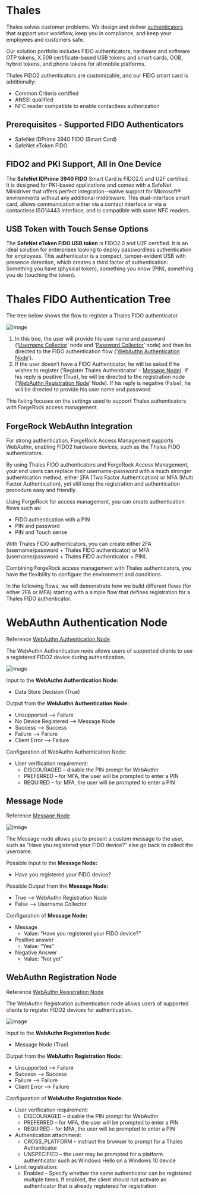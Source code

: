 # Thales
Thales solves customer problems. We design and deliver [authenticators](https://cpl.thalesgroup.com/access-management/authenticators) that support your workflow, keep you in compliance, and keep your employees and customers safe.

Our solution portfolio includes FIDO authenticators, hardware and software OTP tokens, X.509 certificate-based USB tokens and smart cards, OOB, hybrid tokens, and phone tokens for all mobile platforms. 

Thales FIDO2 authenticators are customizable, and our FIDO smart card is additionally:
- Common Criteria certified
- ANSSI qualified
- NFC reader compatible to enable contactless authorization

## Prerequisites - Supported FIDO Authenticators

- SafeNet IDPrime 3940 FIDO (Smart Card)
- SafeNet eToken FIDO

## FIDO2 and PKI Support, All in One Device
The **SafeNet IDPrime 3940 FIDO** Smart Card is FIDO2.0 and U2F certified. It is designed for PKI-based applications and comes with a SafeNet Minidriver that offers perfect integration--native support for Microsoft® environments without any additional middleware. This dual-interface smart card, allows communication either via a contact interface or via a contactless ISO14443 interface, and is compatible with some NFC readers.

## USB Token with Touch Sense Options

The **SafeNet eToken FIDO USB token** is FIDO2.0 and U2F certified. It is an ideal solution for enterprises looking to deploy passwordless authentication for employees. This authenticator is a compact, tamper-evident USB with presence detection, which creates a third factor of authentication: Something you have (physical token), something you know (PIN), something you do (touching the token).

# Thales FIDO Authentication Tree 
The tree below shows the flow to register a Thales FIDO authenticator

![image](https://user-images.githubusercontent.com/88729940/129358406-bd6f5122-d859-4a71-a9b3-8464da9410ac.png)

 
1.	In this tree, the user will provide his user name and password (‘[Username Collector](https://backstage.forgerock.com/docs/am/7.1/authentication-guide/auth-node-configuration-hints.html#auth-node-username-collector)’ node and ‘[Password Collector](https://backstage.forgerock.com/docs/am/7.1/authentication-guide/auth-node-configuration-hints.html#auth-node-password-collector)’ node) and then be directed to the FIDO authentication flow (‘[WebAuthn Authentication Node](https://backstage.forgerock.com/docs/am/7.1/authentication-guide/auth-node-configuration-hints.html#auth-node-webauthn-auth)’).
2.	If the user doesn’t have a FIDO Authenticator, he will be asked if he wishes to register (‘Register Thales Authenticator’ - [Message Node](https://backstage.forgerock.com/docs/am/7.1/authentication-guide/auth-node-configuration-hints.html#auth-node-message)). If his reply is positive (True), he will be directed to the registration node (‘[WebAuthn Registration Node](https://backstage.forgerock.com/docs/am/7.1/authentication-guide/auth-node-configuration-hints.html#auth-node-webauthn-registration)’ Node). If his reply is negative (False), he will be directed to provide his user name and password.

This listing focuses on the settings used to support Thales authenticators with ForgeRock access management.

## ForgeRock WebAuthn Integration

For strong authentication, ForgeRock Access Management supports WebAuthn, enabling FIDO2 hardware devices, such as the Thales FIDO authenticators. 

By using Thales FIDO authenticators and ForgeRock Access Management, your end users can replace their username-password with a much stronger authentication method, either 2FA (Two Factor Authentication) or MFA (Multi Factor Authentication), yet still keep the registration and authentication procedure easy and friendly.

Using ForgeRock for access management, you can create authentication flows such as:
- FIDO authentication with a PIN
- PIN and password 
- PIN and Touch sense 

With Thales FIDO authenticators, you can create either 2FA (username/password + Thales FIDO authenticator) or MFA (username/password + Thales FIDO authenticator + PIN).

Combining ForgeRock access management with Thales authenticators, you have the flexibility to configure the environment and conditions. 

In the following flows, we will demonstrate how we build different flows (for either 2FA or MFA) starting with a simple flow that defines registration for a Thales FIDO authenticator. 

# WebAuthn Authentication Node
Reference [WebAuthn Authentication Node](https://backstage.forgerock.com/docs/am/7.1/authentication-guide/auth-node-configuration-hints.html#auth-node-webauthn-auth)

The WebAuthn Authentication node allows users of supported clients to use a registered FIDO2 device during authentication.

![image](https://user-images.githubusercontent.com/88729940/130937712-d0ee935f-1c26-408c-bc6e-4b4c08b73d48.png)

Input to the **WebAuthn Authentication Node:**
- Data Store Decision (True)

Output from the **WebAuthn Authentication Node:**
 - Unsupported --> Failure
 - No Device Registered --> Message Node
 - Success --> Success
 - Failure --> Failure
 - Client Error --> Failure

Configuration of WebAuthn Authentication Node:
- User verification requirement:
  - DISCOURAGED – disable the PIN prompt for WebAuthn
  - PREFERRED – for MFA, the user will be prompted to enter a PIN
  - REQUIRED – for MFA, the user will be prompted to enter a PIN

## Message Node
Reference [Message Node](https://backstage.forgerock.com/docs/am/7.1/authentication-guide/auth-node-configuration-hints.html#auth-node-message)

![image](https://user-images.githubusercontent.com/88729940/129359089-96a5ea06-264e-4c4b-ac1e-fa1e475f790f.png)

The Message node allows you to present a custom message to the user, such as “Have you registered your FIDO device?” else go back to collect the username.

Possible Input to the **Message Node:**
  - Have you registered your FIDO device?

Possible Output from the **Message Node:**
  - True --> WebAuthn Registration Node
  - False --> Username Collector

Configuration of **Message Node:**
- Message
  - Value: “Have you registered your FIDO device?”
- Positive answer
  - Value: “Yes”
- Negative Answer
  - Value: “Not yet”

## WebAuthn Registration Node

Reference [WebAuthn Registration Node](https://backstage.forgerock.com/docs/am/7.1/authentication-guide/auth-node-configuration-hints.html#auth-node-webauthn-registration)

The WebAuthn Registration authentication node allows users of supported clients to register FIDO2 devices for authentication.

![image](https://user-images.githubusercontent.com/88729940/129359288-db40ea15-ba8c-42ed-b08a-2b8c789cad7c.png)

Input to the **WebAuthn Registration Node:**
  - Message Node (True)

Output from the **WebAuthn Registration Node:**
  - Unsupported --> Failure
  - Success --> Success
  - Failure --> Failure
  - Client Error --> Failure

Configuration of **WebAuthn Registration Node:**

- User verification requirement:
  - DISCOURAGED – disable the PIN prompt for WebAuthn
  - PREFERRED – for MFA, the user will be prompted to enter a PIN
  - REQUIRED – for MFA, the user will be prompted to enter a PIN
- Authentication attachment:
  - CROSS_PLATFORM – instruct the browser to prompt for a Thales Authenticator
  - UNSPECIFIED – the user may be prompted for a platform authenticator such as Windows Hello on a Windows 10 device
- Limit registration: 
  - Enabled - Specify whether the same authenticator can be registered multiple times. If enabled, the client should not activate an authenticator that is already registered for registration

